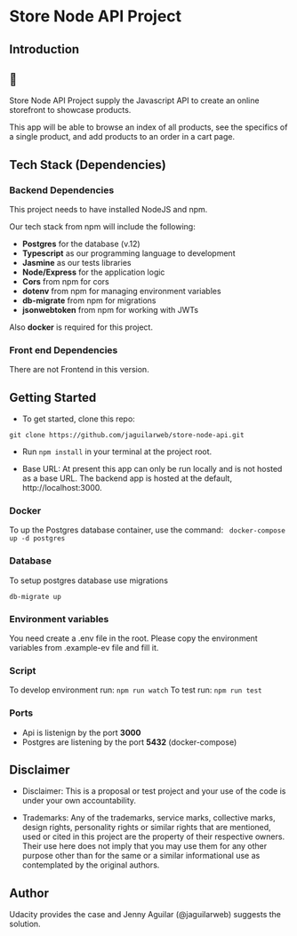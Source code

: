 # Store Node API Project

## Introduction

## :construction:

Store Node API Project supply the Javascript API to create an online storefront to showcase products.

This app will be able to browse an index of all products, see the specifics of a single product, and add products to an order in a cart page. 


## Tech Stack (Dependencies)

### Backend Dependencies

This project needs to have installed NodeJS and npm.

Our tech stack from npm will include the following:

- **Postgres** for the database (v.12)
- **Typescript** as our programming language to development
- **Jasmine** as our tests libraries
- **Node/Express** for the application logic
- **Cors** from npm for cors
- **dotenv** from npm for managing environment variables
- **db-migrate** from npm for migrations
- **jsonwebtoken** from npm for working with JWTs

Also **docker** is required for this project.

### Front end Dependencies

There are not Frontend in this version.

## Getting Started

- To get started, clone this repo:

 ```git clone https://github.com/jaguilarweb/store-node-api.git```

- Run `npm install` in your terminal at the project root.

- Base URL: At present this app can only be run locally and is not hosted as a base URL. The backend app is hosted at the default, http://localhost:3000.

### Docker

To up the Postgres database container, use the command:
``` docker-compose up -d postgres```

### Database

To setup postgres database use migrations

```db-migrate up```

### Environment variables

You need create a .env file in the root. Please copy the environment variables from .example-ev file and fill it.

### Script
To develop environment run: ```npm run watch```
To test run: ```npm run test```

### Ports
- Api is listenign by the port **3000**
- Postgres are listening by the port **5432** (docker-compose)


## Disclaimer
- Disclaimer: This is a proposal or test project and your use of the code is under your own accountability.

- Trademarks: Any of the trademarks, service marks, collective marks, design rights, personality rights or similar rights that are mentioned, used or cited in this project are the property of their respective owners. Their use here does not imply that you may use them for any other purpose other than for the same or a similar informational use as contemplated by the original authors.

## Author
 Udacity provides the case and Jenny Aguilar (@jaguilarweb) suggests the solution.